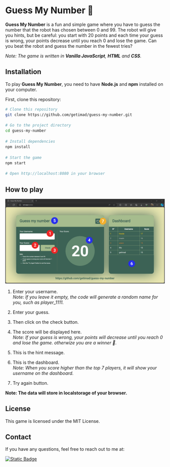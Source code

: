 # Guess My Number 🤖

**Guess My Number** is a fun and simple game where you have to guess the number that the robot has chosen between 0 and 99. The robot will give you hints, but be careful: you start with 20 points and each time your guess is wrong, your points decrease until you reach 0 and lose the game.
Can you beat the robot and guess the number in the fewest tries?

*Note: The game is written in **Vanilla JavaScript**, **HTML** and **CSS**.*

## Installation

To play **Guess My Number**, you need to have **Node.js** and **npm** installed on your computer.

First, clone this repository:

```bash
# Clone this repository
git clone https://github.com/getimad/guess-my-number.git

# Go to the project directory
cd guess-my-number

# Install dependencies
npm install

# Start the game
npm start

# Open http://localhost:8080 in your browser
```

## How to play

<picture>
  <img alt="A screenshot of the home page" src="https://github.com/getimad/guess-my-number/blob/main/assets/images/screenshots/home-page.jpg?raw=true" />
</picture>

1. Enter your username.  
*Note: If you leave it empty, the code will generate a random name for you, such as player_1111.*

2. Enter your guess.

3. Then click on the check button.

4. The score will be displayed here.  
*Note: If your guess is wrong, your points will decrease until you reach 0 and lose the game. otherwize you are a winner 🎉.*

5. This is the hint message.

6. This is the dashboard.  
*Note: When you score higher than the top 7 players, it will show your username on the dashboard.*

7. Try again button.

**Note: The data will store in localstorage of your browser.**

## License

This game is licensed under the MIT License.

## Contact

If you have any questions, feel free to reach out to me at:

<a href="https://www.linkedin.com/in/getimad/" target="_blank">
  <img alt="Static Badge" src="https://img.shields.io/badge/LinkedIn-blue?style=for-the-badge&logo=linkedin">
</a>

